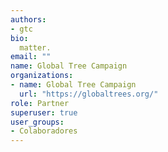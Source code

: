 ```yaml
---
authors:
- gtc
bio: 
  matter.
email: ""
name: Global Tree Campaign
organizations:
- name: Global Tree Campaign
  url: "https://globaltrees.org/"
role: Partner
superuser: true
user_groups:
- Colaboradores
---
```


